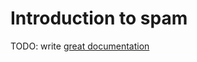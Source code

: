 # Introduction to spam

TODO: write [great documentation](http://jacobian.org/writing/great-documentation/what-to-write/)
